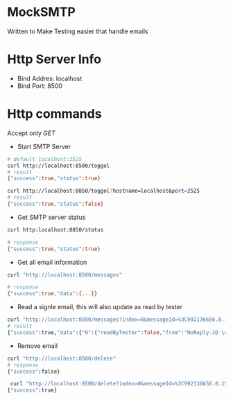 # MockSMTP

Written to Make Testing easier that handle emails

# Http Server Info
* Bind Addres: localhost
* Bind Port: 8500

# Http commands

Accept only *GET*

* Start SMTP Server

```sh
# default localhost:2525
curl http://localhost:8500/toggol
# result
{"success":true,"status":true}

curl http://localhost:8850/toggol?hostname=localhost&port=2525
# result
{"success":true,"status":false}
```

* Get SMTP server status

```sh
curl http:localhost:8850/status

# response
{"success":true,"status":true}
```

* Get all email information

```sh
curl "http://localhost:8500/messages"

# response
{"success":true,"data":{...}}

```
* Read a signle email, this will also update as read by tester

```sh
curl "http://localhost:8500/messages?index=0&messageId=%3C992136656.0.1587882808639.JavaMail.johny@johny%3E"
# result
{"success":true,"data":{"0":{"readByTester":false,"from":"NoReply-JD \u003cjohny@example.com\u003e","to":"other@mail.com","subject":"Subject to change","mailBody":"\nWe are giong to change the whole idea of living\r\n","date":"Apr 26, 2020, 3:33:28 PM","messageId":"\u003c992136656.0.1587882808639.JavaMail.johny@johny\u003e","mimeVersion":"1.0","index":0,"attachments":{},"attachement":false,"contentType":"text/plain; charset\u003dUTF-8","contentTransferEncoding":"7bit","format":"flowed"}}}
```

* Remove email

```sh
curl "http://localhost:8500/delete"
# response
{"success":false}

 curl "http://localhost:8500/delete?index=0&messageId=%3C992136656.0.1587882808639.JavaMail.johny@johny%3E"
{"success":true}


```
